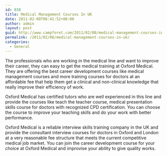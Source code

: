 ```yaml
---
id: 838
title: Medical Management Courses In UK
date: 2011-02-08T06:41:52+00:00
author: admin
layout: post
guid: http://www.campforet.com/2011/02/08/medical-management-courses-in-uk/
permalink: /2011/02/08/medical-management-courses-in-uk/
categories:
  - General
---
```

The professionals who are working in the medical line and want to improve their career, they can easy to get the medical training at Oxford Medical. They are offering the best career development courses like medical management courses and more training courses for doctors at an affordable fee that help them get a clinical and non-clinical knowledge that really improve their efficiency of work.

Oxford Medical has certified tutors who are well experienced in this line and provide the courses like teach the teacher course, medical presentation skills course for doctors with recognized CPD certification. You can choose the course to improve your teaching skills and do your work with better performance.

Oxford Medical is a reliable interview skills training company in the UK and provide the consultant interview courses for doctors in Oxford and London at a very reasonable fee structure that meets the current competitive medical job market. You can join the career development course for your choice at Oxford Medical and improvise your ability to give quality works.